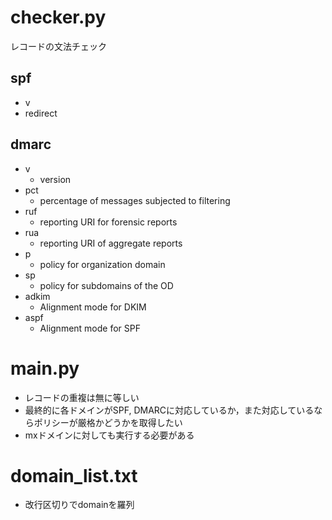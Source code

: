 # checker.py
レコードの文法チェック
## spf
- v
- redirect
## dmarc
- v
  - version
- pct
  - percentage of messages subjected to filtering
- ruf
  - reporting URI for forensic reports
- rua
  - reporting URI of aggregate reports
- p
  - policy for organization domain
- sp
  - policy for subdomains of the OD
- adkim
  - Alignment mode for DKIM
- aspf
  - Alignment mode for SPF

# main.py
- レコードの重複は無に等しい
- 最終的に各ドメインがSPF, DMARCに対応しているか，また対応しているならポリシーが厳格かどうかを取得したい
- mxドメインに対しても実行する必要がある

# domain_list.txt
- 改行区切りでdomainを羅列
